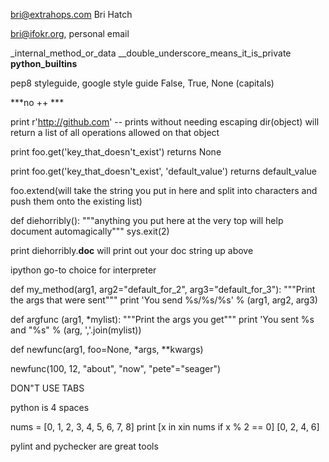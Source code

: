 bri@extrahops.com
Bri Hatch

bri@ifokr.org, personal email

_internal_method_or_data
__double_underscore_means_it_is_private
__python_builtins__

pep8 styleguide, google style guide
False, True, None (capitals)

***no ++ ***

print r'http://github.com' -- prints without needing escaping
 dir(object) will return a list of all operations allowed on that object

print foo.get('key_that_doesn't_exist')
returns None

print foo.get('key_that_doesn't_exist', 'default_value')
returns default_value

foo.extend(will take the string you put in here and split into characters and push them onto the existing list)

def diehorribly():
  """anything you put here at the very top will help document automagically"""
  sys.exit(2)

print diehorribly.__doc__
    will print out your doc string up above

ipython go-to choice for interpreter


def my_method(arg1, arg2="default_for_2", arg3="default_for_3"):
    """Print the args that were sent"""
    print 'You send %s/%s/%s' % (arg1, arg2, arg3)

def argfunc (arg1, *mylist):
    """Print the args you get"""
    print 'You sent %s and "%s" % (arg, ','.join(mylist))

def newfunc(arg1, foo=None, *args, **kwargs)

newfunc(100, 12, "about", "now", "pete"="seager")

DON"T USE TABS

python is 4 spaces

nums = [0, 1, 2, 3, 4, 5, 6, 7, 8]
print [x in xin nums if x % 2 == 0]
[0, 2, 4, 6]

pylint and pychecker are great tools

